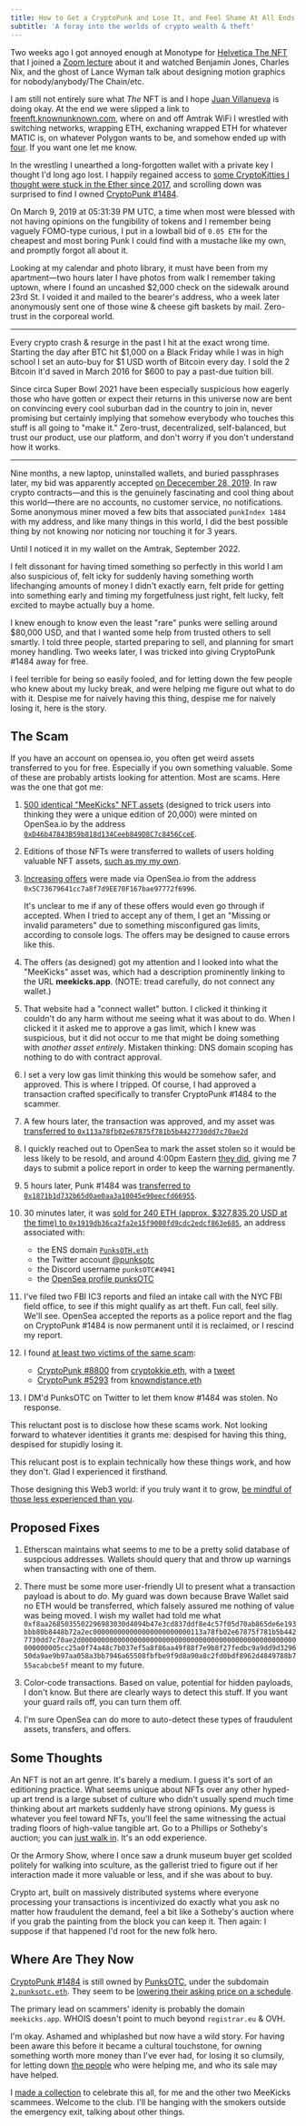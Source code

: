 ```yaml
---
title: How to Get a CryptoPunk and Lose It, and Feel Shame At All Ends
subtitle: 'A foray into the worlds of crypto wealth & theft'
---
```


Two weeks ago I got annoyed enough at Monotype for [Helvetica The NFT](https://www.monotype.com/NFT) that I joined a [Zoom lecture](https://lu.ma/75b2r30l) about it and watched Benjamin Jones, Charles Nix, and the ghost of Lance Wyman talk about designing motion graphics for nobody/anybody/The Chain/etc.

I am still not entirely sure what _The_ NFT is and I hope [Juan Villanueva](http://www.juankafka.com) is doing okay. At the end we were slipped a link to [freenft.knownunknown.com](https://freenft.knownunknown.com), where on and off Amtrak WiFi I wrestled with switching networks, wrapping ETH, exchaning wrapped ETH for whatever MATIC is, on whatever Polygon wants to be, and somehow ended up with [four](https://opensea.io/assets/matic/0xd93a0cd586ea702fab8c98723efccbd403c15c0e/0). If you want one let me know.

In the wrestling I unearthed a long-forgotten wallet with a private key I thought I'd long ago lost. I happily regained access to [some CryptoKitties I thought were stuck in the Ether since 2017](https://www.cryptokitties.co/profile/0x5b68ee14964c2dddd36e5471f02008008876a3d0), and scrolling down was surprised to find I owned [CryptoPunk #1484](https://cryptopunks.app/cryptopunks/details/1484).

On March 9, 2019 at 05:31:39 PM UTC, a time when most were blessed with not having opinions on the fungibility of tokens and I remember being vaguely FOMO-type curious, I put in a lowball bid of `0.05 ETH` for the cheapest and most boring Punk I could find with a mustache like my own, and promptly forgot all about it.

Looking at my calendar and photo library, it must have been from my apartment—two hours later I have photos from walk I remember taking uptown, where I found an uncashed $2,000 check on the sidewalk around 23rd St. I voided it and mailed to the bearer's address, who a week later anonymously sent one of those wine & cheese gift baskets by mail. Zero-trust in the corporeal world.

***

Every crypto crash & resurge in the past I hit at the exact wrong time. Starting the day after BTC hit $1,000 on a Black Friday while I was in high school I set an auto-buy for $1 USD worth of Bitcoin every day. I sold the 2 Bitcoin it'd saved in March 2016 for $600 to pay a past-due tuition bill.

Since circa Super Bowl 2021 have been especially suspicious how eagerly those who have gotten or expect their returns in this universe now are bent on convincing every cool suburban dad in the country to join in, never promising but certainly implying that somehow everybody who touches this stuff is all going to "make it." Zero-trust, decentralized, self-balanced, but trust our product, use our platform, and don't worry if you don't understand how it works.

***

Nine months, a new laptop, uninstalled wallets, and buried passphrases later, my bid was apparently accepted [on Dececember 28, 2019](https://cryptopunks.app/cryptopunks/details/1484). In raw crypto contracts—and this is the genuinely fascinating and cool thing about this world—there are no accounts, no customer service, no notifications. Some anonymous miner moved a few bits that associated `punkIndex 1484` with my address, and like many things in this world, I did the best possible thing by not knowing nor noticing nor touching it for 3 years.

Until I noticed it in my wallet on the Amtrak, September 2022.

I felt dissonant for having timed something so perfectly in this world I am also suspicious of, felt icky for suddenly having something worth lifechanging amounts of money I didn't exactly earn, felt pride for getting into something early and timing my forgetfulness just right, felt lucky, felt excited to maybe actually buy a home.

I knew enough to know even the least "rare" punks were selling around $80,000 USD, and that I wanted some help from trusted others to sell smartly. I told three people, started preparing to sell, and planning for smart money handling. Two weeks later, I was tricked into giving CryptoPunk #1484 away for free.

I feel terrible for being so easily fooled, and for letting down the few people who knew about my lucky break, and were helping me figure out what to do with it. Despise me for naively having this thing, despise me for naively losing it, here is the story.

## The Scam

If you have an account on opensea.io, you often get weird assets transferred to you for free. Especially if you own something valuable. Some of these are probably artists looking for attention. Most are scams. Here was the one that got me:

1. [500 identical "MeeKicks" NFT assets](https://opensea.io/collection/the-green-meekicks-collectors-item) (designed to trick users into thinking they were a unique edition of 20,000) were minted on OpenSea.io by the address [`0xD46b47843B59b818d134Ceeb849D8C7c8456CceE`](https://etherscan.io/address/0xD46b47843B59b818d134Ceeb849D8C7c8456CceE).

2. Editions of those NFTs were transferred to wallets of users holding valuable NFT assets, [such as my my own](https://opensea.io/assets/ethereum/0xf4dc041f22c4d34a2f94653c9613949922ca6c4b/47).

3. [Increasing offers](https://opensea.io/assets/ethereum/0xf4dc041f22c4d34a2f94653c9613949922ca6c4b/47) were made via OpenSea.io from the address `0x5C73679641cc7a8f7d9EE70F167bae97772f6996`.

   It's unclear to me if any of these offers would even go through if accepted. When I tried to accept any of them, I get an "Missing or invalid parameters" due to something misconfigured gas limits, according to console logs. The offers may be designed to cause errors like this.

4. The offers (as designed) got my attention and I looked into what the "MeeKicks" asset was, which had a description prominently linking to the URL **meekicks.app**. (NOTE: tread carefully, do not connect any wallet.)

5. That website had a "connect wallet" button. I clicked it thinking it couldn't do any harm without me seeing what it was about to do. When I clicked it it asked me to approve a gas limit, which I knew was suspicious, but it did not occur to me that might be doing something with _another asset entirely_. Mistaken thinking: DNS domain scoping has nothing to do with contract approval.

6. I set a very low gas limit thinking this would be somehow safer, and approved. This is where I tripped. Of course, I had approved a transaction crafted specifically to transfer CryptoPunk #1484 to the scammer.

7. A few hours later, the transaction was approved, and my asset was [transferred to `0x113a78fb02e67875f781b5b4427730dd7c70ae2d`](https://etherscan.io/tx/0x8b6689272ff38e7229bda52115d4968d2d0026d151b284f7f54cd50f98d01a57)

8. I quickly reached out to OpenSea to mark the asset stolen so it would be less likely to be resold, and around 4:00pm Eastern [they did](https://opensea.io/assets/ethereum/0xb47e3cd837ddf8e4c57f05d70ab865de6e193bbb/1484), giving me 7 days to submit a police report in order to keep the warning permanently.

9. 5 hours later, Punk #1484 was [transferred to `0x1871b1d732b65d0ae0aa3a10045e90eecfd66955`](https://etherscan.io/tx/0xc650dbb9395f9c889a94eb194d3575ddf99dce0c28771f6fb82f90bbe428899d).

10. 30 minutes later, it was [sold for 240 ETH (approx. $327,835.20 USD at the time) to `0x1919db36ca2fa2e15f9000fd9cdc2edcf863e685`](https://etherscan.io/tx/0xae95f082a133d7d13c05784f37500428fb8f04226904813fae1b69cfda8da2e5), an address associated with:

    - the ENS domain [`PunksOTH.eth`](https://app.ens.domains/name/punksotc.eth/details)
    - the Twitter account [@punksotc](https://twitter.com/punksotc)
    - the Discord username `punksOTC#4941`
    - the [OpenSea profile punksOTC](https://opensea.io/punksOTC)

11. I've filed two FBI IC3 reports and filed an intake call with the NYC FBI field office, to see if this might qualify as art theft. Fun call, feel silly. We'll see. OpenSea accepted the reports as a police report and the flag on CryptoPunk #1484 is now permanent until it is reclaimed, or I rescind my report.

12. I found [at least two victims of the same scam](https://etherscan.io/token/0xb47e3cd837ddf8e4c57f05d70ab865de6e193bbb?a=0x113a78fb02e67875f781b5b4427730dd7c70ae2d):

    - [CryptoPunk #8800](https://cryptopunks.app/cryptopunks/details/8800) from [cryptokkie.eth](https://opensea.io/Cryptokkie.eth?tab=activity), with a [tweet](https://twitter.com/cryptokkie/status/1575124213379305475)
    - [CryptoPunk #5293](https://cryptopunks.app/cryptopunks/details/5293) from [knowndistance.eth](https://opensea.io/knowndistance.eth?tab=activity)

13. I DM'd PunksOTC on Twitter to let them know #1484 was stolen. No response.

This reluctant post is to disclose how these scams work. Not looking forward to whatever identities it grants me: despised for having this thing, despised for stupidly losing it.

This relucant post is to explain technically how these things work, and how they don't. Glad I experienced it firsthand.

Those designing this Web3 world: if you truly want it to grow, [be mindful of those less experienced than you](https://overcast.fm/+sEeWoNP1w/37:08).


## Proposed Fixes

1. Etherscan maintains what seems to me to be a pretty solid database of suspcious addresses. Wallets should query that and throw up warnings when transacting with one of them.

2. There must be some more user-friendly UI to present what a transaction payload is about to _do_. My guard was down because Brave Wallet said no ETH would be transferred, which falsely assured me nothing of value was being moved. I wish my wallet had told me what `0xf8aa2685035502296983030d4094b47e3cd837ddf8e4c57f05d70ab865de6e193bbb80b8448b72a2ec000000000000000000000000113a78fb02e67875f781b5b4427730dd7c70ae2d00000000000000000000000000000000000000000000000000000000000005cc25a0f74a48c7b037ef5a8f86aa49f88f7e9b8f27fedbc9a9dd9d329650da9ae9b97aa058a3bb7946a65508fbfbe9f9d8a90a8c2fd0bdf8962d4849788b755acabcbe5f` meant to my future.

3. Color-code transactions. Based on value, potential for hidden payloads, I don't know. But there are clearly ways to detect this stuff. If you want your guard rails off, you can turn them off.

4. I'm sure OpenSea can do more to auto-detect these types of fraudulent assets, transfers, and offers.


## Some Thoughts

An NFT is not an art genre. It's barely a medium. I guess it's sort of an editioning practice. What seems unique about NFTs over any other hyped-up art trend is a large subset of culture who didn't usually spend much time thinking about art markets suddenly have strong opinions. My guess is whatever you feel toward NFTs, you'll feel the same witnessing the actual trading floors of high-value tangible art. Go to a Phillips or Sotheby's auction; you can [just walk in](https://www.phillips.com/calendar). It's an odd experience.

Or the Armory Show, where I once saw a drunk museum buyer get scolded politely for walking into sculture, as the gallerist tried to figure out if her interaction made it more valuable or less, and if she was about to buy.

Crypto art, built on massively distributed systems where everyone processing your transactions is incentivized do exactly what you ask no matter how fraudulent the demand, feel a bit like a Sotheby's auction where if you grab the painting from the block you can keep it. Then again: I suppose if that happened I'd root for the new folk hero.


## Where Are They Now

[CryptoPunk #1484](https://cryptopunks.app/cryptopunks/details/1484) is still owned by [PunksOTC](https://cryptopunks.app/cryptopunks/accountinfo?account=0x0232d1083e970f0c78f56202b9a666b526fa379f), under the subdomain [`2.punksotc.eth`](https://app.ens.domains/name/2.punksotc.eth/details). They seem to be [lowering their asking price on a schedule](https://cryptopunks.app/cryptopunks/details/1484).

The primary lead on scammers' idenity is probably the domain `meekicks.app`. WHOIS doesn't point to much beyond `registrar.eu` & OVH.

I'm okay. Ashamed and whiplashed but now have a wild story. For having been aware this before it became a cultural touchstone, for owning something worth more money than I've ever had, for losing it so clumsily, for letting down [the people](https://twitter.com/SamEwen/status/1577747247693021210) who were helping me, and who its sale may have helped.

I [made a collection](TK) to celebrate this all, for me and the other two MeeKicks scammees. Welcome to the club. I'll be hanging with the smokers outside the emergency exit, talking about other things.
